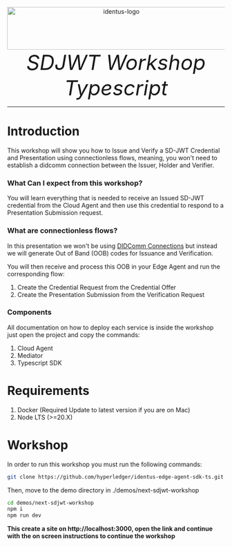 <p align="center">
  <a href="https://www.hyperledger.org/projects/identus">
    <img src="https://cdn.jsdelivr.net/gh/hyperledger/identus@v2.13/resources/images/hyperledger-identus.svg" alt="identus-logo" width="513px" height="99px" />
  </a>
  <br>
  <i> <font size="18">SDJWT Workshop Typescript</font> </i>
  <br>
</p>
<hr>

# Introduction
This workshop will show you how to Issue and Verify a SD-JWT Credential and Presentation using connectionless flows, meaning, you won't need to establish a didcomm connection between the Issuer, Holder and Verifier.

### **What Can I expect from this workshop?**

You will learn everything that is needed to receive an Issued SD-JWT credential from the Cloud Agent and then use this credential to respond to a Presentation Submission request.

### **What are connectionless flows?**

In this presentation we won't be using [DIDComm Connections](https://hyperledger.github.io/identus-docs/docs/concepts/multi-tenancy#didcomm-connections) but instead we will generate Out of Band (OOB) codes for Issuance and Verification.

You will then receive and process this OOB in your Edge Agent and run the corresponding flow:
1. Create the Credential Request from the Credential Offer
2. Create the Presentation Submission from the Verification Request

### Components
All documentation on how to deploy each service is inside the workshop just open the project and copy the commands:

1. Cloud Agent
2. Mediator
3. Typescript SDK

# Requirements

1. Docker (Required Update to latest version if you are on Mac)
2. Node LTS (>=20.X)

# Workshop

In order to run this workshop you must run the following commands:

```bash
git clone https://github.com/hyperledger/identus-edge-agent-sdk-ts.git
```

Then, move to the demo directory in ./demos/next-sdjwt-workshop

```bash
cd demos/next-sdjwt-workshop
npm i
npm run dev
```

**This create a site on http://localhost:3000, open the link and continue with the on screen instructions to continue the workshop**
